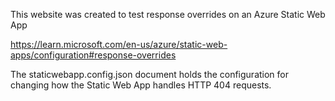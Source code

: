 This website was created to test response overrides on an Azure Static Web App

https://learn.microsoft.com/en-us/azure/static-web-apps/configuration#response-overrides

The staticwebapp.config.json document holds the configuration for changing how the Static Web App handles HTTP 404 requests.